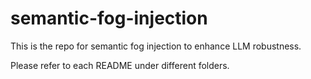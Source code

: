 # semantic-fog-injection
This is the repo for semantic fog injection to enhance LLM robustness.

Please refer to each README under different folders.
